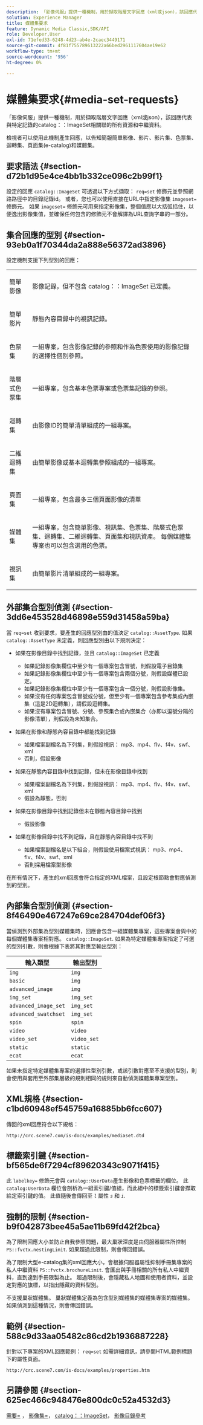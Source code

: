 ```yaml
---
description: 「影像伺服」提供一種機制，用於擷取階層文字回應（xml或json），該回應代表與特定記錄的目錄ImageSet相關的所有資源和中繼資料。
solution: Experience Manager
title: 媒體集要求
feature: Dynamic Media Classic,SDK/API
role: Developer,User
exl-id: 71efed33-6248-4d23-ab4e-2caec3449171
source-git-commit: 4f81f755789613222a66bed2961117604ae19e62
workflow-type: tm+mt
source-wordcount: '956'
ht-degree: 0%

---
```


# 媒體集要求{#media-set-requests}

「影像伺服」提供一種機制，用於擷取階層文字回應（xml或json），該回應代表與特定記錄的catalog：：ImageSet相關聯的所有資源和中繼資料。

檢視者可以使用此機制產生回應，以告知簡報簡單影像、影片、影片集、色票集、迴轉集、頁面集(e-catalog)和媒體集。

## 要求語法 {#section-d72b1d95e4ce4bb1b332ce096c2b99f1}

設定的回應 `catalog::ImageSet` 可透過以下方式擷取： `req=set` 修飾元並參照網路路徑中的目錄記錄id。 或者，您也可以使用直接在URL中指定影像集 `imageset=` 修飾元。 如果 `imageset=` 修飾元可用來指定影像集，整個值應以大括弧括住，以便逸出影像集值，並確保任何包含的修飾元不會解譯為URL查詢字串的一部分。

## 集合回應的型別 {#section-93eb0a1f70344da2a888e56372ad3896}

設定機制支援下列型別的回應：

<table id="simpletable_3718A93699F64805A41BC8A24D7962D2"> 
 <tr class="strow"> 
  <td class="stentry"> <p>簡單影像 </p></td> 
  <td class="stentry"> <p>影像記錄，但不包含 <span class="codeph"> catalog：：ImageSet</span> 已定義。 </p></td> 
 </tr> 
 <tr class="strow"> 
  <td class="stentry"> <p>簡單影片 </p></td> 
  <td class="stentry"> <p>靜態內容目錄中的視訊記錄。 </p></td> 
 </tr> 
 <tr class="strow"> 
  <td class="stentry"> <p>色票集 </p></td> 
  <td class="stentry"> <p>一組專案，包含影像記錄的參照和作為色票使用的影像記錄的選擇性個別參照。 </p></td> 
 </tr> 
 <tr class="strow"> 
  <td class="stentry"> <p>階層式色票集 </p></td> 
  <td class="stentry"> <p>一組專案，包含基本色票專案或色票集記錄的參照。 </p></td> 
 </tr> 
 <tr class="strow"> 
  <td class="stentry"> <p>迴轉集 </p></td> 
  <td class="stentry"> <p>由影像ID的簡單清單組成的一組專案。 </p></td> 
 </tr> 
 <tr class="strow"> 
  <td class="stentry"> <p>二維迴轉集 </p></td> 
  <td class="stentry"> <p>由簡單影像或基本迴轉集參照組成的一組專案。 </p></td> 
 </tr> 
 <tr class="strow"> 
  <td class="stentry"> <p>頁面集 </p></td> 
  <td class="stentry"> <p>一組專案，包含最多三個頁面影像的清單 </p></td> 
 </tr> 
 <tr class="strow"> 
  <td class="stentry"> <p>媒體集 </p></td> 
  <td class="stentry"> <p>一組專案，包含簡單影像、視訊集、色票集、階層式色票集、迴轉集、二維迴轉集、頁面集和視訊資產。 每個媒體集專案也可以包含選用的色票。 </p></td> 
 </tr> 
 <tr class="strow"> 
  <td class="stentry"> <p>視訊集 </p></td> 
  <td class="stentry"> <p>由簡單影片清單組成的一組專案。 </p></td> 
 </tr> 
</table>

## 外部集合型別偵測 {#section-3dd6e453528d46898e559d31458a59ba}

當 `req=set` 收到要求，要產生的回應型別由的值決定 `catalog::AssetType`. 如果 `catalog::AssetType` 未定義，則回應型別由以下規則決定：

* 如果在影像目錄中找到記錄，並且 `catalog::ImageSet` 已定義

   * 如果記錄影像集欄位中至少有一個專案包含冒號，則假設電子目錄集
   * 如果記錄影像集欄位中至少有一個專案包含兩個分號，則假設媒體已設定。
   * 如果記錄影像集欄位中至少有一個專案包含一個分號，則假設影像集。
   * 如果沒有任何專案包含冒號或分號，但至少有一個專案包含參考集或內嵌集（這是2D迴轉集），請假設迴轉集。
   * 如果沒有專案包含冒號、分號、參照集合或內嵌集合（亦即以逗號分隔的影像清單），則假設為未知集合。

* 如果在影像和靜態內容目錄中都能找到記錄

   * 如果檔案副檔名為下列集，則假設視訊： mp3、mp4、flv、f4v、swf、xml
   * 否則，假設影像

* 如果在靜態內容目錄中找到記錄，但未在影像目錄中找到

   * 如果檔案副檔名為下列集，則假設視訊： mp3、mp4、flv、f4v、swf、xml
   * 假設為靜態，否則

* 如果在影像目錄中找到記錄但未在靜態內容目錄中找到

   * 假設影像

* 如果在影像目錄中找不到記錄，且在靜態內容目錄中找不到

   * 如果檔案副檔名是以下組合，則假設使用檔案式視訊： mp3、mp4、flv、f4v、swf、xml
   * 否則採用檔案型影像

在所有情況下，產生的xml回應會符合指定的XML檔案，且設定根節點會對應偵測到的型別。

## 內部集合型別偵測 {#section-8f46490e467247e69ce284704def06f3}

當偵測到外部集為型別媒體集時，回應會包含一組媒體集專案，這些專案會與中的每個媒體集專案相對應。 `catalog::ImageSet`. 如果為特定媒體集專案指定了可選的型別引數，則會根據下表將其對應至輸出型別：

| 輸入類型 | 輸出型別 |
|---|---|
| `img` | `img` |
| `basic` | `img` |
| `advanced_image` | `img` |
| `img_set` | `img_set` |
| `advanced_image_set` | `img_set` |
| `advanced_swatchset` | `img_set` |
| `spin` | `spin` |
| `video` | `video` |
| `video_set` | `video_set` |
| `static` | `static` |
| `ecat` | `ecat` |

如果未指定特定媒體集專案的選擇性型別引數，或該引數對應至不支援的型別，則會使用與套用至外部集層級的規則相同的規則來自動偵測媒體集專案型別。

## XML規格 {#section-c1bd60948ef545759a16885bb6fcc607}

傳回的xml回應符合以下規格：

`http://crc.scene7.com/is-docs/examples/mediaset.dtd`

## 標籤索引鍵 {#section-bf565de6f7294cf89620343c9071f415}

此 `labelkey=` 修飾元會與 `catalog::UserData`產生影像和色票標籤的欄位。 此 `catalog:UserData` 欄位會剖析為一組索引鍵/值組，而此組中的標籤索引鍵會擷取給定索引鍵的值。 此值隨後會傳回至 *`l`* 屬性 *`s`* 和 *`i`*.

## 強制的限制 {#section-b9f042873bee45a5ae11b69fd42f2bca}

為了限制回應大小並防止自我參照問題，最大巢狀深度是由伺服器屬性所控制 `PS::fvctx.nestingLimit`. 如果超過此限制，則會傳回錯誤。

為了限制大型e-catalog集的xml回應大小，會根據伺服器屬性抑制手冊集專案的私人中繼資料 `PS::fvctx.brochureLimit`. 會匯出與手冊相關的所有私人中繼資料，直到達到手冊限製為止。 超過限制後，會隱藏私人地圖和使用者資料，並設定對應的旗標，以指出隱藏的資料型別。

不支援巢狀媒體集。 巢狀媒體集定義為包含型別媒體集的媒體集專案的媒體集。 如果偵測到這種情況，則會傳回錯誤。

## 範例 {#section-588c9d33aa05482c86cd2b1936887228}

針對以下專案的XML回應範例： `req=set` 如需詳細資訊，請參閱HTML範例標題下的屬性頁面。

`http://crc.scene7.com/is-docs/examples/properties.htm`

## 另請參閱 {#section-625ec466c948476e800dc0c52a4532d3}

[需要=](../../../../../is-api/http-ref/image-serving-api-ref/c-http-protocol-reference/c-command-reference/r-req/r-req.md#reference-907cdb4a97034db7ad94695f25552e76) ， [影像集=](../../../../../is-api/http-ref/image-serving-api-ref/c-http-protocol-reference/c-command-reference/r-req/r-imageset-req.md#reference-c42935490db84830b31e9e649895dee3)， [catalog：：ImageSet](/help/aem-is-ir-api/is-api/image-catalog/image-serving-api-ref/c-image-catalog-reference/c-image-svg-data-reference/c-image-data-reference/r-imageset-cat.md)， [影像目錄參考](../../../../../is-api/image-catalog/image-serving-api-ref/c-image-catalog-reference/c-overview/c-overview.md#concept-9ce2b6a133de45f783e95cabc5810ac3)
